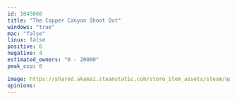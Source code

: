 ```yaml
---
id: 1045060
title: "The Copper Canyon Shoot Out"
windows: "true"
mac: "false"
linux: false
positive: 6
negative: 4
estimated_owners: "0 - 20000"
peak_ccu: 0

image: https://shared.akamai.steamstatic.com/store_item_assets/steam/apps/1045060/header.jpg?t=1560507290
opinions:
---
```

